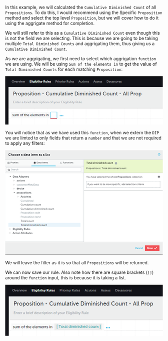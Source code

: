 In this example, we will calculated the `Cumulative Diminished Count` of all `Propositions`. To do this, I would recommend using the Specific `Proposition` method and select the top level `Proposition`, but we will cover how to do it using the aggrigate method for completion.

We will still refer to this as a `Cumulative Diminished Count` even though this is not the field we are selecting. This is because we are going to be taking multiple `Total Diminished Counts` and aggrigating them, thus giving us a `Cumulative Diminished Count`. 

As we are aggrigating, we first need to select which aggrigation `function` we are using. We will be using `Sum of the elements in` to get the value of `Total Diminished Counts` for each matching `Proposition`:

![](interest-proposition-count-cumulative-diminished-all_propositions-1.png)

You will notice that as we have used this `function`, when we extern the `DIP` we are limted to only fields that return a `number` and that we are not required to apply any filters:

![](interest-proposition-count-cumulative-diminished-all_propositions-2.png)

We will leave the filter as it is so that all `Propositions` will be returned.

We can now save our rule. Also note how there are square brackets (`[]`) around the `function` input, this is because it is taking a list.

![](interest-proposition-count-cumulative-diminished-all_propositions-3.png)